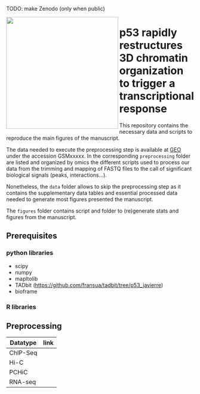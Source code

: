 TODO: make Zenodo (only when public)

<img src="https://github.com/JavierreLab/p53/assets/106498/c485c9ec-c9d2-4838-89a5-89c783b1ac26" width="300" ALIGN="left">

# p53 rapidly restructures 3D chromatin organization to trigger a transcriptional response

This repository contains the necessary data and scripts to reproduce the main figures of the  manuscript.

The data needed to execute the preprocessing step is available at [GEO](https://www.ncbi.nlm.nih.gov/geo/) under the accession GSMxxxxx. In the corresponding `preprocessing` folder are listed and organized by omics the different scripts used to process our data from the trimming and mapping of FASTQ files to the call of significant biological signals (peaks, interactions...).

Nonetheless, the `data` folder allows to skip the preprocessing step as it contains the supplementary data tables and essential processed data needed to generate most figures presented the manuscript.

The `figures` folder contains script and folder to (re)generate stats and figures from the manuscript.  

## Prerequisites

### python libraries

 - scipy
 - numpy
 - mapltolib
 - TADbit (https://github.com/fransua/tadbit/tree/p53_javierre)
 - bioframe

### R libraries

## Preprocessing

| Datatype | link |
|----------|------|
| ChIP-Seq | |
| Hi-C     | |
| PCHiC    | |
| RNA-seq  | |
